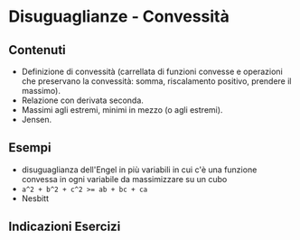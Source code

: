 # Disuguaglianze - Convessità

## Contenuti

- Definizione di convessità (carrellata di funzioni convesse e operazioni che preservano la convessità: somma, riscalamento positivo, prendere il massimo).
- Relazione con derivata seconda.
- Massimi agli estremi, minimi in mezzo (o agli estremi).
- Jensen.

## Esempi

- disuguaglianza dell'Engel in più variabili in cui c'è una funzione convessa in ogni variabile da massimizzare su un cubo
- `a^2 + b^2 + c^2 >= ab + bc + ca`
- Nesbitt

## Indicazioni Esercizi
